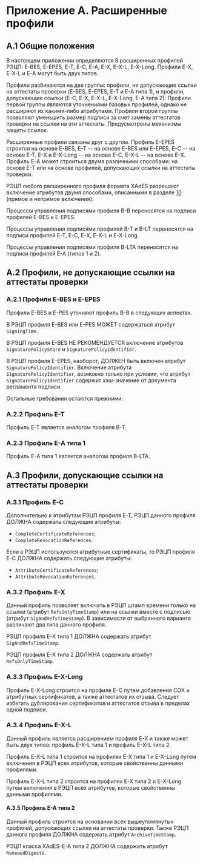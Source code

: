 # <a name="ProfilesEx"></a>Приложение A. Расширенные профили

## A.1 <a name="ProfilesEx1"></a>Общие положения

В настоящем приложении определяются 8 расширенных профилей РЭЦП:
E-BES, E-EPES, E-T, E-C, E-A, E-X, E-X-L, E-X-Long.
Профили E-X, E-X-L и E-A могут быть двух типов.

Профили разбиваются на две группы: профили, не допускающие ссылки 
на аттестаты проверки (E-BES, E-EPES, E-T и E-A типа 1), и профили,
допускающие ссылки (E-C, E-X, E-X-L, E-X-Long, E-A типа 2). 
Профили первой группы являются уточнениями базовых профилей,
однако не расширяют их какими-либо атрибутами.
Профили второй группы позволяют уменьшить размер подписи 
за счет замены аттестатов проверки на ссылки на эти аттестаты.
Предусмотрены механизмы защиты ссылок.

Расширенные профили связаны друг с другом. Профиль E-EPES строится на
основе E-BES, E-T -- на основе E-BES или E-EPES, E-C -- на основе E-T, E-X
и E-X-Long -- на основе E-C, E-X-L -- на основе E-X. Профиль E-A может
строиться двумя различными способами: на основе E-T или на основе 
профилей, допускающих ссылки на аттестаты проверки.

РЭЦП любого расширенного профиля формата XAdES разрешают включение 
атрибутов двумя способами, описанными в разделе [10](10XADES.md) 
(прямое и непрямое включения).

Процессы управления подписями профиля B-B переносятся на подписи профилей 
E-BES и E-EPES.

Процессы управления подписями профилей B-T и B-LT переносятся на подписи 
профилей E-T, E-C, E-X, E-X-L и E-X-Long.

Процессы управления подписями профиля B-LTA переносятся на подписи 
профилей E-A (типов 1 и 2).

## A.2 <a name="ProfilesEx2"></a>Профили, не допускающие ссылки на аттестаты проверки

### A.2.1 <a name="ProfilesEx21"></a>Профили E-BES и E-EPES

Профили E-BES и E-PES уточняют профиль B-B в следующих аспектах.

В РЭЦП профиля E-BES или E-PES МОЖЕТ содержаться атрибут `SigningTime`.

В РЭЦП профиля E-BES НЕ РЕКОМЕНДУЕТСЯ включение атрибутов 
`SignaturePolicyStore` и `SignaturePolicyIdentifier`.

В РЭЦП профиля E-EPES, наоборот, ДОЛЖЕН быть включен атрибут 
`SignaturePolicyIdentifier`. Включение атрибута 
`SignaturePolicyIdentifier`, возможно только при условии, что атрибут 
`SignaturePolicyIdentifier` содержит хэш-значение от документа регламента 
подписи.

Остальные требования остаются прежними.

### A.2.2 <a name="ProfilesEx22"></a>Профиль E-T

Профиль E-T является аналогом профиля B-T.

### A.2.3 <a name="ProfilesEx23"></a>Профиль E-A типа 1

Профиль E-A типа 1 является аналогом профиля B-LTA.

## A.3 <a name="ProfilesEx3"></a>Профили, допускающие ссылки на аттестаты проверки

### A.3.1 <a name="ProfilesEx31"></a>Профиль E-С

Дополнительно к атрибутам РЭЦП профиля E-T, РЭЦП данного профиля ДОЛЖНА 
содержать следующие атрибуты: 

- `CompleteCertificateReferences`;
- `CompleteRevocationReferences`.

Если в РЭЦП используются атрибутные сертификаты, то РЭЦП профиля E-С 
ДОЛЖНА содержать следующие атрибуты:

- `AttributeCertificateReferences`;
- `AttributeRevocationReferences`.

### A.3.2 <a name="ProfilesEx32"></a>Профиль E-X

Данный профиль позволяет включать в РЭЦП штамп времени только на ссылки 
(атрибут `RefsOnlyTimeStamp`) или на ссылки вместе с подписью (атрибут 
`SigAndRefsTimeStamp`). В зависимости от выбранного варианта различают два 
типа данного профиля. 

РЭЦП профиля E-X типа 1 ДОЛЖНА содержать атрибут `SigAndRefsTimeStamp`.

РЭЦП профиля E-X типа 2 ДОЛЖНА содержать атрибут `RefsOnlyTimeStamp`.

### A.3.3 <a name="ProfilesEx33"></a>Профиль E-X-Long

Профиль E-X-Long строится на профиле E-С путем добавления СОК и атрибутных 
сертификатов, а также аттестатов их отзыва. Следует избегать дублирования
сертификатов и аттестатов отзыва в пределах одной подписи. 

### A.3.4 <a name="ProfilesEx34"></a>Профиль E-X-L

Данный профиль является расширением профиля E-X и также может быть двух 
типов: профиль E-X-L типа 1 и профиль E-X-L типа 2. 

Профиль E-X-L типа 1 строится на профилях E-X типа 1 и E-X-Long путем 
включения в РЭЦП всех атрибутов, которые свойственны данными профилями. 

Профиль E-X-L типа 2 строится на профилях E-X типа 2 и E-X-Long путем 
включения в РЭЦП всех атрибутов, которые свойственны данными профилями. 

#### A.3.5 <a name="ProfilesEx35"></a>Профиль E-A типа 2

Данный профиль строится на основании всех вышеупомянутых профилей, 
допускающих ссылки на аттестаты проверки. Также РЭЦП данного профиля 
ДОЛЖНА содержать атрибут `ArchiveTimeStamp`. 

РЭЦП класса XAdES-E-A типа 2 ДОЛЖНА содержать атрибут `RenewedDigests`. 

